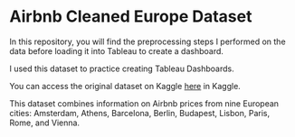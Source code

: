 # Airbnb Cleaned Europe Dataset

In this repository, you will find the preprocessing steps I performed on the data before loading it into Tableau to create a dashboard.

I used this dataset to practice creating Tableau Dashboards.

You can access the original dataset on Kaggle [here](https://www.kaggle.com/datasets/dipeshkhemani/airbnb-cleaned-europe-dataset) in Kaggle.

This dataset combines information on Airbnb prices from nine European cities: Amsterdam, Athens, Barcelona, Berlin, Budapest, Lisbon, Paris, Rome, and Vienna.